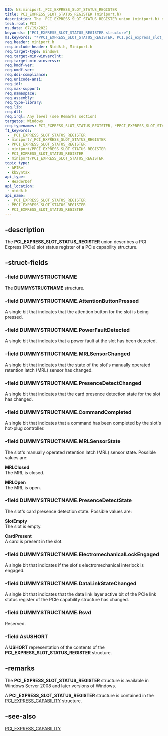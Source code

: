 ```yaml
---
UID: NS:miniport._PCI_EXPRESS_SLOT_STATUS_REGISTER
title: PCI_EXPRESS_SLOT_STATUS_REGISTER (miniport.h)
description: The _PCI_EXPRESS_SLOT_STATUS_REGISTER union (miniport.h) describes a PCI Express (PCIe) slot status register.
tech.root: PCI
ms.date: 07/19/2022
keywords: ["PCI_EXPRESS_SLOT_STATUS_REGISTER structure"]
ms.keywords: "*PPCI_EXPRESS_SLOT_STATUS_REGISTER, PCI.pci_express_slot_status_register, PCI_EXPRESS_SLOT_STATUS_REGISTER, PCI_EXPRESS_SLOT_STATUS_REGISTER union [Buses], PPCI_EXPRESS_SLOT_STATUS_REGISTER, PPCI_EXPRESS_SLOT_STATUS_REGISTER union pointer [Buses], _PCI_EXPRESS_SLOT_STATUS_REGISTER, ntddk/PCI_EXPRESS_SLOT_STATUS_REGISTER, ntddk/PPCI_EXPRESS_SLOT_STATUS_REGISTER, pci_struct_2b218675-a1f4-4aec-a115-3046fac70492.xml"
req.header: miniport.h
req.include-header: Ntddk.h, Miniport.h
req.target-type: Windows
req.target-min-winverclnt: 
req.target-min-winversvr: 
req.kmdf-ver: 
req.umdf-ver: 
req.ddi-compliance: 
req.unicode-ansi: 
req.idl: 
req.max-support: 
req.namespace: 
req.assembly: 
req.type-library: 
req.lib: 
req.dll: 
req.irql: Any level (see Remarks section)
targetos: Windows
req.typenames: PCI_EXPRESS_SLOT_STATUS_REGISTER, *PPCI_EXPRESS_SLOT_STATUS_REGISTER
f1_keywords:
 - _PCI_EXPRESS_SLOT_STATUS_REGISTER
 - miniport/_PCI_EXPRESS_SLOT_STATUS_REGISTER
 - PPCI_EXPRESS_SLOT_STATUS_REGISTER
 - miniport/PPCI_EXPRESS_SLOT_STATUS_REGISTER
 - PCI_EXPRESS_SLOT_STATUS_REGISTER
 - miniport/PCI_EXPRESS_SLOT_STATUS_REGISTER
topic_type:
 - APIRef
 - kbSyntax
api_type:
 - HeaderDef
api_location:
 - ntddk.h
api_name:
 - _PCI_EXPRESS_SLOT_STATUS_REGISTER
 - PPCI_EXPRESS_SLOT_STATUS_REGISTER
 - PCI_EXPRESS_SLOT_STATUS_REGISTER
---
```


## -description

The **PCI_EXPRESS_SLOT_STATUS_REGISTER** union describes a PCI Express (PCIe) slot status register of a PCIe capability structure.

## -struct-fields

### -field DUMMYSTRUCTNAME

The **DUMMYSTRUCTNAME** structure.

### -field DUMMYSTRUCTNAME.AttentionButtonPressed

A single bit that indicates that the attention button for the slot is being pressed.

### -field DUMMYSTRUCTNAME.PowerFaultDetected

A single bit that indicates that a power fault at the slot has been detected.

### -field DUMMYSTRUCTNAME.MRLSensorChanged

A single bit that indicates that the state of the slot's manually operated retention latch (MRL) sensor has changed.

### -field DUMMYSTRUCTNAME.PresenceDetectChanged

A single bit that indicates that the card presence detection state for the slot has changed.

### -field DUMMYSTRUCTNAME.CommandCompleted

A single bit that indicates that a command has been completed by the slot's hot-plug controller.

### -field DUMMYSTRUCTNAME.MRLSensorState

The slot's manually operated retention latch (MRL) sensor state. Possible values are:

**MRLClosed**  
The MRL is closed.

**MRLOpen**  
The MRL is open.

### -field DUMMYSTRUCTNAME.PresenceDetectState

The slot's card presence detection state. Possible values are:

**SlotEmpty**  
The slot is empty.

**CardPresent**  
A card is present in the slot.

### -field DUMMYSTRUCTNAME.ElectromechanicalLockEngaged

A single bit that indicates if the slot's electromechanical interlock is engaged.

### -field DUMMYSTRUCTNAME.DataLinkStateChanged

A single bit that indicates that the data link layer active bit of the PCIe link status register of the PCIe capability structure has changed.

### -field DUMMYSTRUCTNAME.Rsvd

Reserved.

### -field AsUSHORT

A **USHORT** representation of the contents of the **PCI_EXPRESS_SLOT_STATUS_REGISTER** structure.

## -remarks

The **PCI_EXPRESS_SLOT_STATUS_REGISTER** structure is available in Windows Server 2008 and later versions of Windows.

A **PCI_EXPRESS_SLOT_STATUS_REGISTER** structure is contained in the [PCI_EXPRESS_CAPABILITY](/windows-hardware/drivers/ddi/ntddk/ns-ntddk-_pci_express_capability) structure.

## -see-also

[PCI_EXPRESS_CAPABILITY](/windows-hardware/drivers/ddi/ntddk/ns-ntddk-_pci_express_capability)

